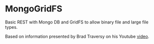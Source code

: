# MongoGridFS
Basic REST with Mongo DB and GridFS to allow binary file and large file types.

Based on information presented by Brad Traversy on his Youtube [video](https://www.youtube.com/watch?v=3f5Q9wDePzY).
